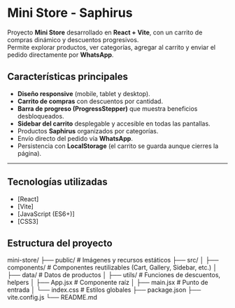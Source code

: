 #  Mini Store - Saphirus

Proyecto **Mini Store** desarrollado en **React + Vite**, con un carrito de compras dinámico y descuentos progresivos.  
Permite explorar productos, ver categorías, agregar al carrito y enviar el pedido directamente por **WhatsApp**.



##  Características principales
-  **Diseño responsive** (mobile, tablet y desktop).  
-  **Carrito de compras** con descuentos por cantidad.  
-  **Barra de progreso (ProgressStepper)** que muestra beneficios desbloqueados.  
-  **Sidebar del carrito** desplegable y accesible en todas las pantallas.  
-  Productos **Saphirus** organizados por categorías.  
-  Envío directo del pedido vía **WhatsApp**.  
-  Persistencia con **LocalStorage** (el carrito se guarda aunque cierres la página).  

---

##  Tecnologías utilizadas
- [React]
- [Vite] 
- [JavaScript (ES6+)]
- [CSS3]



##  Estructura del proyecto

mini-store/
├── public/ # Imágenes y recursos estáticos
├── src/
│ ├── components/ # Componentes reutilizables (Cart, Gallery, Sidebar, etc.)
│ ├── data/ # Datos de productos
│ ├── utils/ # Funciones de descuentos, helpers
│ ├── App.jsx # Componente raíz
│ ├── main.jsx # Punto de entrada
│ └── index.css # Estilos globales
├── package.json
├── vite.config.js
└── README.md